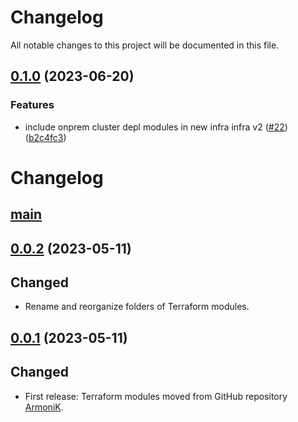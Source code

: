 # Changelog

All notable changes to this project will be documented in this file.

## [0.1.0](https://github.com/aneoconsulting/ArmoniK.Infra/compare/0.0.3...0.1.0) (2023-06-20)


### Features

* include onprem cluster depl modules in new infra infra v2 ([#22](https://github.com/aneoconsulting/ArmoniK.Infra/issues/22)) ([b2c4fc3](https://github.com/aneoconsulting/ArmoniK.Infra/commit/b2c4fc368e06cdc3ceea6f380d5c98dd6d739730))

# Changelog

## [main](https://github.com/aneoconsulting/ArmoniK.Infra/tree/main)

## [0.0.2](https://github.com/aneoconsulting/ArmoniK.Infra/releases/tag/0.0.2) (2023-05-11)

Changed
-

* Rename and reorganize folders of Terraform modules.

## [0.0.1](https://github.com/aneoconsulting/ArmoniK.Infra/releases/tag/0.0.1) (2023-05-11)

Changed
-

* First release: Terraform modules moved from GitHub repository [ArmoniK](https://github.com/aneoconsulting/ArmoniK).
